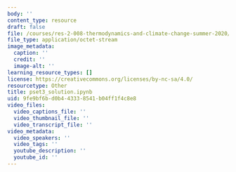 ```yaml
---
body: ''
content_type: resource
draft: false
file: /courses/res-2-008-thermodynamics-and-climate-change-summer-2020/pset3_solution.ipynb
file_type: application/octet-stream
image_metadata:
  caption: ''
  credit: ''
  image-alt: ''
learning_resource_types: []
license: https://creativecommons.org/licenses/by-nc-sa/4.0/
resourcetype: Other
title: pset3_solution.ipynb
uid: 9fe9bf6b-d0b4-4333-8541-b04ff1f4c8e8
video_files:
  video_captions_file: ''
  video_thumbnail_file: ''
  video_transcript_file: ''
video_metadata:
  video_speakers: ''
  video_tags: ''
  youtube_description: ''
  youtube_id: ''
---
```

